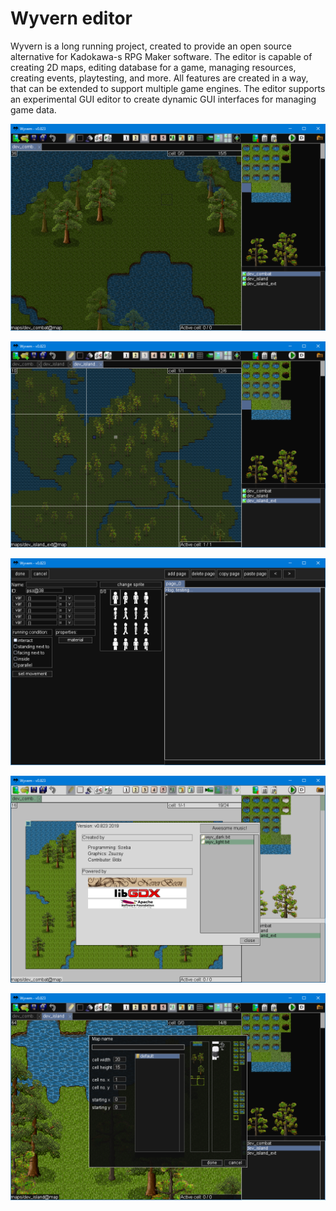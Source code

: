 # Wyvern editor
Wyvern is a long running project, created to provide an open source alternative for Kadokawa-s RPG Maker software.
The editor is capable of creating 2D maps, editing database for a game, managing resources, creating events, playtesting, and more.
All features are created in a way, that can be extended to support multiple game engines.
The editor supports an experimental GUI editor to create dynamic GUI interfaces for managing game data.

![alt text](core/showcase/1.png)

![alt text](core/showcase/2.png)

![alt text](core/showcase/3.png)

![alt text](core/showcase/4.png)

![alt text](core/showcase/5.png)
